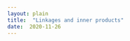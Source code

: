 ```yaml
---
layout: plain
title:  "Linkages and inner products"
date:  2020-11-26
---
```


<div id="sketch-holder"></div>

<html>
<head>

<script src="https://cdn.jsdelivr.net/npm/p5@1.1.9/lib/p5.js"></script>
<script>

let firstRad = 6, rad = 180;
let mx = [], my = [], rotx = [], roty = [], Mx = [], My = [];
let input1, linkageToggle = 0, polyToggle = 0, DFToggle=0;

function setup() {
  createCanvas(400, 400);
  
  input = createInput();
  input.position(35, 107);
  input.size(50);
  }

function draw() {
  background(255);
  
  strokeWeight(2);
  stroke(200);
  circle(height/2, width/2, 2*rad);
  strokeWeight(12);
  point(height/2, width/2);
  
  let len = mx.length;
  strokeWeight(0);
  textSize(18);
  text('d= ' + str(mx.length), 7, 45);
  text('s= ', 8, 67)
  
  if (linkageToggle === 0) {
    if (polyToggle === 1) {
      for (let i = 0; i < len-1; i++) {
        strokeWeight(1);
        stroke(130);
        line(mx[i], my[i], mx[i+1], my[i+1]);
		fill(130);
		push();
		translate(mx[i+1], my[i+1]);
		let angle = atan((mx[i+1] - my[i+1])/(mx[i] - my[i]));
		rotate(angle);
		triangle(0, 0, 2, 5, -2, 5);
		pop();
		noFill();
      }
      line(mx[len-1], my[len-1], mx[0], my[0]);
    }
    for (let i = 0; i < len; i++) {
      strokeWeight(2);
      stroke(200, 0, 0);
      line(width/2, height/2, mx[i], my[i]);
      if (i === 0) {
      stroke(0);
	  } else {  }
      strokeWeight(firstRad*(5/3));
      point(mx[i], my[i]);
      stroke(255);
      strokeWeight(firstRad);
      point(mx[i], my[i]);
    }
  } else if (linkageToggle === 1) {
    for (let i = 0; i < len; i++) {
      let sumx = 0, sumy = 0;
      let angle = DFToggle * input.value() * TWO_PI / len;
      rotx[i] = (mx[i]-width/2) * cos(i * angle) - (my[i]-height/2) * sin(i * angle);
      roty[i] = (mx[i]-width/2) * sin(i * angle) + (my[i]-height/2) * cos(i * angle);
      for (let j = 0; j < i+1; j++) {
        sumx = sumx + rotx[j];
        sumy = sumy + roty[j];
      }
      Mx[i] = sumx + width/2;
      My[i] = sumy + height/2;
    }
    strokeWeight(2);
    stroke(0, 200, 200); 
    line(width/2, height/2,Mx[0],My[0]);
    for (let i = 0; i < len-1; i++) {
      line(Mx[i],My[i],Mx[i+1],My[i+1]);
    }
    
    if (DFToggle === 1) {
      strokeWeight(2);
      stroke(0, 0, 200);
      line(width/2, height/2, Mx[len-1],My[len-1]);
    }
    strokeWeight(firstRad*(5/3));
    point(Mx[len-1],My[len-1]);
    stroke(255);
    strokeWeight(firstRad);
    point(Mx[len-1],My[len-1]);
  }
}

function mousePressed() {
  if ((mouseX > 60) && (mouseY > 60)) {
    mx.push(mouseX);
    my.push(mouseY);
  }
}

function keyPressed() {
  if (keyCode == 76) {
    if (linkageToggle === 0) {
      linkageToggle = 1;
    } else { 
      linkageToggle = 0;
    }  
  } else if (keyCode == 80) {
    if (polyToggle === 0) {
      polyToggle = 1;
    } else { 
      polyToggle = 0;
    }  
  } else if (keyCode == 84) {
    if (DFToggle === 0) {
      DFToggle = 1;
    } else { 
      DFToggle = 0;
    }  
  }
}

</script>
</head>
</html>
